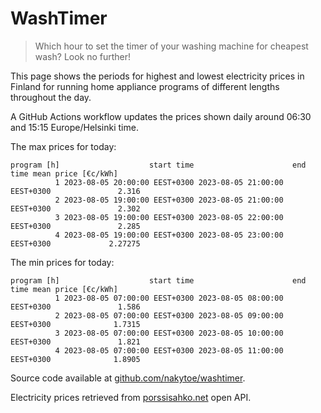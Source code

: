 
# WashTimer

> Which hour to set the timer of your washing machine for cheapest wash? Look no further!

This page shows the periods for highest and lowest electricity prices in Finland 
for running home appliance programs of different lengths throughout the day. 

A GitHub Actions workflow updates the prices shown daily around 06:30 and 15:15 Europe/Helsinki time.

The max prices for today:

	program [h]                    start time                      end time mean price [€c/kWh]
	          1 2023-08-05 20:00:00 EEST+0300 2023-08-05 21:00:00 EEST+0300               2.316
	          2 2023-08-05 19:00:00 EEST+0300 2023-08-05 21:00:00 EEST+0300               2.302
	          3 2023-08-05 19:00:00 EEST+0300 2023-08-05 22:00:00 EEST+0300               2.285
	          4 2023-08-05 19:00:00 EEST+0300 2023-08-05 23:00:00 EEST+0300             2.27275

The min prices for today:

	program [h]                    start time                      end time mean price [€c/kWh]
	          1 2023-08-05 07:00:00 EEST+0300 2023-08-05 08:00:00 EEST+0300               1.586
	          2 2023-08-05 07:00:00 EEST+0300 2023-08-05 09:00:00 EEST+0300              1.7315
	          3 2023-08-05 07:00:00 EEST+0300 2023-08-05 10:00:00 EEST+0300               1.821
	          4 2023-08-05 07:00:00 EEST+0300 2023-08-05 11:00:00 EEST+0300              1.8905


Source code available at [github.com/nakytoe/washtimer](https://github.com/nakytoe/washtimer).

Electricity prices retrieved from [porssisahko.net](https://porssisahko.net/api) open API.
